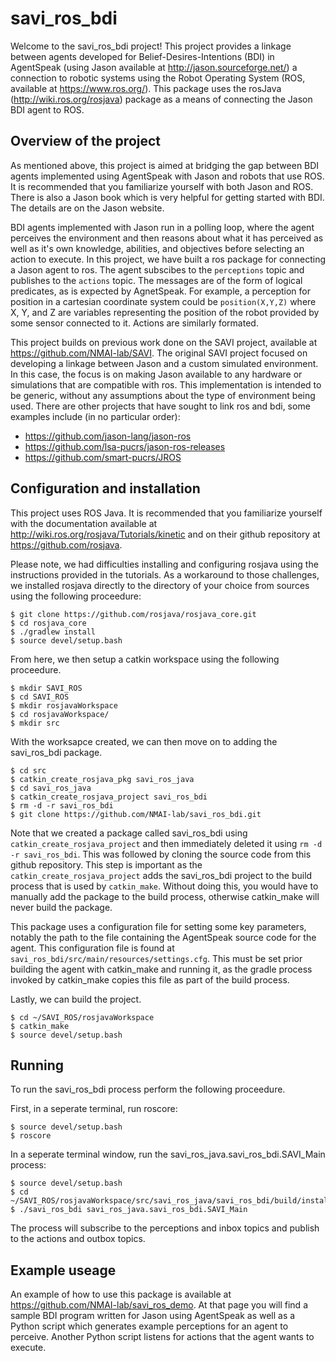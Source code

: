 # savi_ros_bdi

Welcome to the savi_ros_bdi project! This project provides a linkage between agents developed for Belief-Desires-Intentions (BDI) in AgentSpeak (using Jason available at http://jason.sourceforge.net/) a connection to robotic systems using the Robot Operating System (ROS, available at https://www.ros.org/). This package uses the rosJava (http://wiki.ros.org/rosjava) package as a means of connecting the Jason BDI agent to ROS.

## Overview of the project
As mentioned above, this project is aimed at bridging the gap between BDI agents implemented using AgentSpeak with Jason and robots that use ROS. It is recommended that you familiarize yourself with both Jason and ROS. There is also a Jason book which is very helpful for getting started with BDI. The details are on the Jason website.

BDI agents implemented with Jason run in a polling loop, where the agent perceives the environment and then reasons about what it has perceived as well as it's own knowledge, abilities, and objectives before selecting an action to execute. In this project, we have built a ros package for connecting a Jason agent to ros. The agent subscibes to the ```perceptions``` topic and publishes to the ```actions``` topic. The messages are of the form of logical predicates, as is expected by AgnetSpeak. For example, a perception for position in a cartesian coordinate system could be ```position(X,Y,Z)``` where X, Y, and Z are variables representing the position of the robot provided by some sensor connected to it. Actions are similarly formated.

This project builds on previous work done on the SAVI project, available at https://github.com/NMAI-lab/SAVI. The original SAVI project focused on developing a linkage between Jason and a custom simulated environment. In this case, the focus is on making Jason available to any hardware or simulations that are compatible with ros. This implementation is intended to be generic, without any assumptions about the type of environment being used. There are other projects that have sought to link ros and bdi, some examples include (in no particular order): 

- https://github.com/jason-lang/jason-ros
- https://github.com/lsa-pucrs/jason-ros-releases
- https://github.com/smart-pucrs/JROS

## Configuration and installation

This project uses ROS Java. It is recommended that you familiarize yourself with the documentation available at http://wiki.ros.org/rosjava/Tutorials/kinetic and on their github repository at https://github.com/rosjava.

Please note, we had difficulties installing and configuring rosjava using the instructions provided in the tutorials. As a workaround to those challenges, we installed rosjava directly to the directory of your choice from sources using the following proceedure:
```
$ git clone https://github.com/rosjava/rosjava_core.git
$ cd rosjava_core
$ ./gradlew install
$ source devel/setup.bash
```
From here, we then setup a catkin workspace using the following proceedure.
```
$ mkdir SAVI_ROS
$ cd SAVI_ROS
$ mkdir rosjavaWorkspace
$ cd rosjavaWorkspace/
$ mkdir src
```
With the worksapce created, we can then move on to adding the savi_ros_bdi package.
```
$ cd src
$ catkin_create_rosjava_pkg savi_ros_java
$ cd savi_ros_java
$ catkin_create_rosjava_project savi_ros_bdi
$ rm -d -r savi_ros_bdi
$ git clone https://github.com/NMAI-lab/savi_ros_bdi.git
```
Note that we created a package called savi_ros_bdi using ```catkin_create_rosjava_project``` and then immediately deleted it using ```rm -d -r savi_ros_bdi```. This was followed by cloning the source code from this github repository. This step is important as the ```catkin_create_rosjava_project``` adds the savi_ros_bdi project to the build process that is used by ```catkin_make```. Without doing this, you would have to manually add the package to the build process, otherwise catkin_make will never build the package.

This package uses a configuration file for setting some key parameters, notably the path to the file containing the AgentSpeak source code for the agent. This configuration file is found at ```savi_ros_bdi/src/main/resources/settings.cfg```. This must be set prior building the agent with catkin_make and running it, as the gradle process invoked by catkin_make copies this file as part of the build process.

Lastly, we can build the project.

```
$ cd ~/SAVI_ROS/rosjavaWorkspace
$ catkin_make
$ source devel/setup.bash
```
## Running
To run the savi_ros_bdi process perform the following proceedure.

First, in a seperate terminal, run roscore:
```
$ source devel/setup.bash
$ roscore
```
In a seperate terminal window, run the savi_ros_java.savi_ros_bdi.SAVI_Main process:

```
$ source devel/setup.bash
$ cd ~/SAVI_ROS/rosjavaWorkspace/src/savi_ros_java/savi_ros_bdi/build/install/savi_ros_bdi/bin
$ ./savi_ros_bdi savi_ros_java.savi_ros_bdi.SAVI_Main
```
The process will subscribe to the perceptions and inbox topics and publish to the actions and outbox topics.

## Example useage
An example of how to use this package is available at https://github.com/NMAI-lab/savi_ros_demo. At that page you will find a sample BDI program written for Jason using AgentSpeak as well as a Python script which generates example perceptions for an agent to perceive. Another Python script listens for actions that the agent wants to execute.
